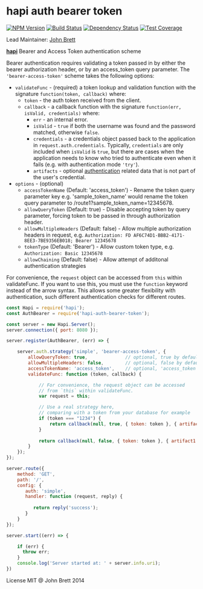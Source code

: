 # hapi auth bearer token
[![NPM Version](https://img.shields.io/npm/v/hapi-auth-bearer-token.svg)](https://npmjs.org/package/hapi-auth-bearer-token)
[![Build Status](https://travis-ci.org/johnbrett/hapi-auth-bearer-token.svg?branch=master)](https://travis-ci.org/johnbrett/hapi-auth-bearer-token) 
[![Dependency Status](https://david-dm.org/johnbrett/hapi-auth-bearer-token.svg)](https://david-dm.org/johnbrett/hapi-auth-bearer-token) 
[![Test Coverage](https://codeclimate.com/github/johnbrett/hapi-auth-bearer-token/badges/coverage.svg)](https://codeclimate.com/github/johnbrett/hapi-auth-bearer-token)

Lead Maintainer: [John Brett](https://github.com/johnbrett)

[**hapi**](https://github.com/hapijs/hapi) Bearer and Access Token authentication scheme

Bearer authentication requires validating a token passed in by either the bearer authorization header, or by an access_token query parameter. The `'bearer-access-token'` scheme takes the following options:

- `validateFunc` - (required) a token lookup and validation function with the signature `function(token, callback)` where:
    - `token` - the auth token received from the client.
    - `callback` - a callback function with the signature `function(err, isValid, credentials)` where:
        - `err` - an internal error.
        - `isValid` - `true` if both the username was found and the password matched, otherwise `false`.
        - `credentials` - a credentials object passed back to the application in `request.auth.credentials`. Typically, `credentials` are only
          included when `isValid` is `true`, but there are cases when the application needs to know who tried to authenticate even when it fails
          (e.g. with authentication mode `'try'`).
        - `artifacts` - optional [authentication](http://hapijs.com/tutorials/auth) related data that is not part of the user's credential.
- `options` - (optional)
    - `accessTokenName` (Default: 'access_token') - Rename the token query parameter key e.g. 'sample_token_name' would rename the token query parameter to /route1?sample_token_name=12345678.
    - `allowQueryToken` (Default: true) - Disable accepting token by query parameter, forcing token to be passed in through authorization header.
    - `allowMultipleHeaders` (Default: false) - Allow multiple authorization headers in request, e.g. `Authorization: FD AF6C74D1-BBB2-4171-8EE3-7BE9356EB018; Bearer 12345678`
    - `tokenType` (Default: 'Bearer') - Allow custom token type, e.g. `Authorization: Basic 12345678`
    - `allowChaining` (Default: false) - Allow attempt of additonal authentication strategies 

For convenience, the `request` object can be accessed from `this` within validateFunc. If you want to use this, you must use the `function` keyword instead of the arrow syntax. This allows some greater flexibility with authentication, such different authentication checks for different routes.

```javascript
const Hapi = require('hapi');
const AuthBearer = require('hapi-auth-bearer-token');

const server = new Hapi.Server();
server.connection({ port: 8080 });

server.register(AuthBearer, (err) => {

    server.auth.strategy('simple', 'bearer-access-token', {
        allowQueryToken: true,              // optional, true by default
        allowMultipleHeaders: false,        // optional, false by default
        accessTokenName: 'access_token',    // optional, 'access_token' by default
        validateFunc: function (token, callback) {

            // For convenience, the request object can be accessed
            // from `this` within validateFunc.
            var request = this;  

            // Use a real strategy here,
            // comparing with a token from your database for example
            if (token === "1234") {
                return callback(null, true, { token: token }, { artifact1: 'an artifact' });
            }
            
            return callback(null, false, { token: token }, { artifact1: 'an artifact' });
        }
    });
});

server.route({
    method: 'GET',
    path: '/',
    config: { 
       auth: 'simple',
       handler: function (request, reply) {
       
          return reply('success');
       }
    }
});

server.start((err) => {

    if (err) {
      throw err;
    }
    console.log('Server started at: ' + server.info.uri);
})
```

License MIT @ John Brett 2014
